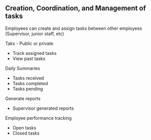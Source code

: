 ## Creation, Coordination, and Management of tasks
<p>Employees can create and assign tasks between other employees (Supervisor, junior staff, etc)</p>
<p>Taks - Public or private</p>
<ul>
    <li>Track assigned tasks</li>
    <li>View past tasks</li>
</ul>

<p>Daily Summaries</p>
<ul>
    <li>Tasks received</li>
    <li>Tasks completed</li>
    <li>Tasks pending</li>
</ul>

<p>Generate reports</p>
<ul>
    <li>Supervisor generated reports</li>
</ul>

<p>Employee performance tracking</p>
<ul>
    <li>Open tasks</li>
    <li>Closed tasks</li>
</ul>
